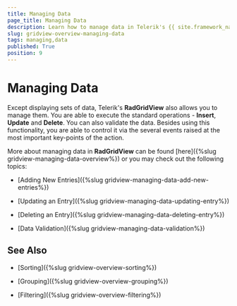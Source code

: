 ```yaml
---
title: Managing Data
page_title: Managing Data
description: Learn how to manage data in Telerik's {{ site.framework_name }} DataGrid through execution of Insert, Update and Delete operations, data validation and other methods.
slug: gridview-overview-managing-data
tags: managing,data
published: True
position: 9
---
```


# Managing Data

Except displaying sets of data, Telerik's __RadGridView__ also allows you to manage them. You are able to execute the standard operations - __Insert__, __Update__ and __Delete__. You can also validate the data. Besides using this functionality, you are able to control it via the several events raised at the most important key-points of the action.

More about managing data in __RadGridView__ can be found [here]({%slug gridview-managing-data-overview%}) or you may check out the following topics:

* [Adding New Entries]({%slug gridview-managing-data-add-new-entries%})

* [Updating an Entry]({%slug gridview-managing-data-updating-entry%})

* [Deleting an Entry]({%slug gridview-managing-data-deleting-entry%})

* [Data Validation]({%slug gridview-managing-data-validation%})

## See Also

 * [Sorting]({%slug gridview-overview-sorting%})

 * [Grouping]({%slug gridview-overview-grouping%})

 * [Filtering]({%slug gridview-overview-filtering%})
